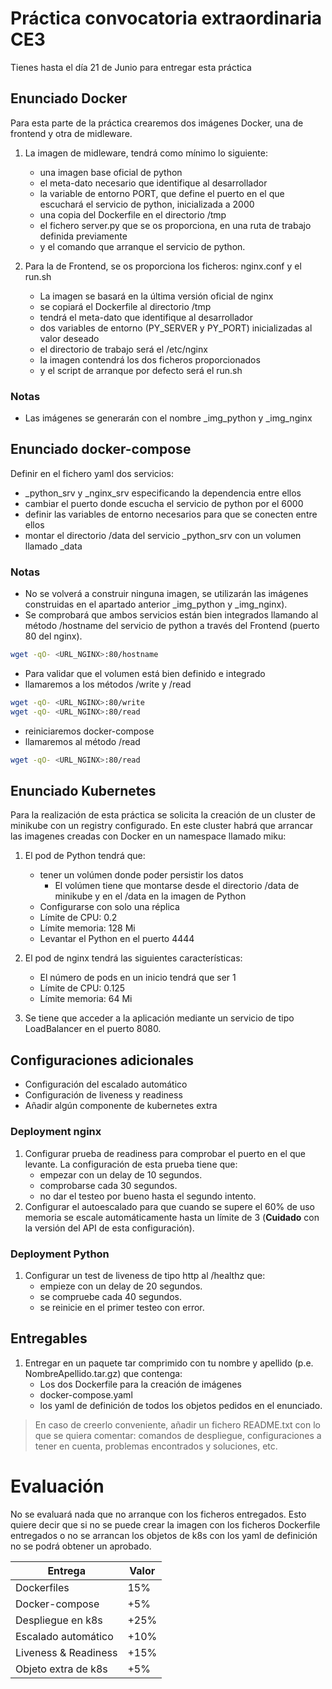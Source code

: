 # Práctica convocatoria extraordinaria CE3
Tienes hasta el día 21 de Junio para entregar esta práctica
## Enunciado Docker
Para esta parte de la práctica crearemos dos imágenes Docker, una de frontend y otra de midleware.
1. La imagen de midleware, tendrá como mínimo lo siguiente:
    * una imagen base oficial de python
    * el meta-dato necesario que identifique al desarrollador
    * la variable de entorno PORT, que define el puerto en el que escuchará el servicio de python, inicializada a 2000
    * una copia del Dockerfile en el directorio /tmp
    * el fichero server.py que se os proporciona, en una ruta de trabajo definida previamente
    * y el comando que arranque el servicio de python.

2. Para la de Frontend, se os proporciona los ficheros: nginx.conf y el run.sh
    * La imagen se basará en la última versión oficial de nginx
    * se copiará el Dockerfile al directorio /tmp
    * tendrá el meta-dato que identifique al desarrollador
    * dos variables de entorno (PY_SERVER y PY_PORT) inicializadas al valor deseado
    * el directorio de trabajo será el /etc/nginx
    * la imagen contendrá los dos ficheros proporcionados
    * y el script de arranque por defecto será el run.sh

### Notas 
  * Las imágenes se generarán con el nombre <USER>_img_python y <USER>_img_nginx

##  Enunciado docker-compose
Definir en el fichero yaml dos servicios:
  * <USER>_python_srv y <USER>_nginx_srv especificando la dependencia entre ellos
  * cambiar el puerto donde escucha el servicio de python por el 6000
  * definir las variables de entorno necesarios para que se conecten entre ellos
  * montar el directorio /data del servicio <USER>_python_srv con un volumen llamado <USER>_data



### Notas
  * No se volverá a construir ninguna imagen, se utilizarán las imágenes construidas en el apartado anterior <USER>_img_python y <USER>_img_nginx).
  * Se comprobará que ambos servicios están bien integrados llamando al método /hostname del servicio de python a través del Frontend (puerto 80 del nginx). 
  ```bash 
  wget -qO- <URL_NGINX>:80/hostname
  ```
  * Para validar que el volumen está bien definido e integrado
  * llamaremos a los métodos /write y /read
  ```bash 
  wget -qO- <URL_NGINX>:80/write
  wget -qO- <URL_NGINX>:80/read
 ```
  * reiniciaremos docker-compose
  * llamaremos al método /read 
  ```bash 
  wget -qO- <URL_NGINX>:80/read
  ```

## Enunciado Kubernetes

Para la realización de esta práctica se solicita la creación de un cluster de minikube con un registry configurado. En este cluster habrá que arrancar las imagenes creadas con Docker en un namespace llamado miku:

1. El pod de Python tendrá que:
    * tener un volúmen donde poder persistir los datos
        * El volúmen tiene que montarse desde el directorio /data de minikube y en el /data en la imagen de Python
    * Configurarse con solo una réplica
    * Límite de CPU: 0.2
    * Límite memoria: 128 Mi
    * Levantar el Python en el puerto 4444

2. El pod de nginx tendrá las siguientes características:
    * El número de pods en un inicio tendrá que ser 1
    * Límite de CPU: 0.125
    * Límite memoria: 64 Mi

3. Se tiene que acceder a la aplicación mediante un servicio de tipo LoadBalancer en el puerto 8080.

## Configuraciones adicionales

* Configuración del escalado automático
* Configuración de liveness y readiness
* Añadir algún componente de kubernetes extra

### Deployment nginx

1. Configurar prueba de readiness para comprobar el puerto en el que levante. La configuración de esta prueba tiene que:
    * empezar con un delay de 10 segundos.
    * comprobarse cada 30 segundos.
    * no dar el testeo por bueno hasta el segundo intento.
2. Configurar el autoescalado para que cuando se supere el 60% de uso memoria se escale automáticamente hasta un límite de 3 (**Cuidado** con la versión del API de esta configuración).

### Deployment Python

1. Configurar un test de liveness de tipo http al /healthz que:
    * empieze con un delay de 20 segundos.
    * se compruebe cada 40 segundos.
    * se reinicie en el primer testeo con error.

## Entregables

1. Entregar en un paquete tar comprimido con tu nombre y apellido (p.e. NombreApellido.tar.gz) que contenga:
    * Los dos Dockerfile para la creación de imágenes
    * docker-compose.yaml
    * los yaml de definición de todos los objetos pedidos en el enunciado.

> En caso de creerlo conveniente, añadir un fichero README.txt con lo que se quiera comentar: comandos de despliegue, configuraciones a tener en cuenta, problemas encontrados y soluciones, etc.

# Evaluación
No se evaluará nada que no arranque con los ficheros entregados. Esto quiere decir que si no se puede crear la imagen con los ficheros Dockerfile entregados o no se arrancan los objetos de k8s con los yaml de definición no se podrá obtener un aprobado.

|Entrega|Valor|
|------------------|-----------|	
|Dockerfiles|15%|
|Docker-compose|+5%|
|Despliegue en k8s|+25%|
|Escalado automático|+10%|
|Liveness & Readiness|+15%|
|Objeto extra de k8s|+5%|
